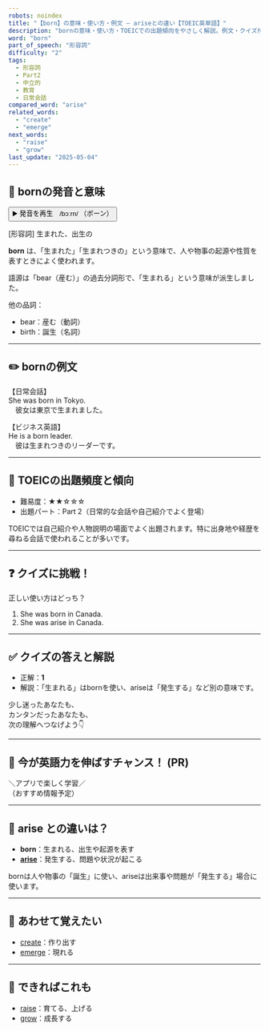 ```yaml
---
robots: noindex
title: "【born】の意味・使い方・例文 ― ariseとの違い【TOEIC英単語】"
description: "bornの意味・使い方・TOEICでの出題傾向をやさしく解説。例文・クイズ付きでariseとの違いもわかりやすく学べます。"
word: "born"
part_of_speech: "形容詞"
difficulty: "2"
tags:
  - 形容詞
  - Part2
  - 中立的
  - 教育
  - 日常会話
compared_word: "arise"
related_words:
  - "create"
  - "emerge"
next_words:
  - "raise"
  - "grow"
last_update: "2025-05-04"
---
```


## 🔰 bornの発音と意味

<button class="play-audio" onclick="playTTS('born')">
  <span class="play-audio-main">
    ▶️ 発音を再生　/bɔːrn/
  </span>
  <span class="play-audio-sub">
    （ボーン）
  </span>
</button>

[形容詞] 生まれた、出生の

**born** は、「生まれた」「生まれつきの」という意味で、人や物事の起源や性質を表すときによく使われます。

語源は「bear（産む）」の過去分詞形で、「生まれる」という意味が派生しました。

他の品詞：  
- bear：産む（動詞）
- birth：誕生（名詞）

---

## ✏️ bornの例文

【日常会話】  
She was born in Tokyo.  
　彼女は東京で生まれました。

【ビジネス英語】  
He is a born leader.  
　彼は生まれつきのリーダーです。

---

## 🎯 TOEICの出題頻度と傾向

- 難易度：★★☆☆☆
- 出題パート：Part 2（日常的な会話や自己紹介でよく登場）

TOEICでは自己紹介や人物説明の場面でよく出題されます。特に出身地や経歴を尋ねる会話で使われることが多いです。

---

## ❓ クイズに挑戦！

正しい使い方はどっち？

1. She was born in Canada.  
2. She was arise in Canada.

---

## ✅ クイズの答えと解説

- 正解：**1**
- 解説：「生まれる」はbornを使い、ariseは「発生する」など別の意味です。

少し迷ったあなたも、  
カンタンだったあなたも、  
次の理解へつなげよう👇️

---

## 🚀 今が英語力を伸ばすチャンス！ (PR)

<div class="info-center">
＼アプリで楽しく学習／<br>  
（おすすめ情報予定）
</div>

---

## 🤔  arise との違いは？

- **born**：生まれる、出生や起源を表す
- **[arise](/word/arise/)**：発生する、問題や状況が起こる

bornは人や物事の「誕生」に使い、ariseは出来事や問題が「発生する」場合に使います。

---

## 🧩 あわせて覚えたい

- [create](/word/create/)：作り出す
- [emerge](/word/emerge/)：現れる

---

## 📖 できればこれも

- [raise](/word/raise/)：育てる、上げる
- [grow](/word/grow/)：成長する

<!-- cvid: aid34_bid16 -->
